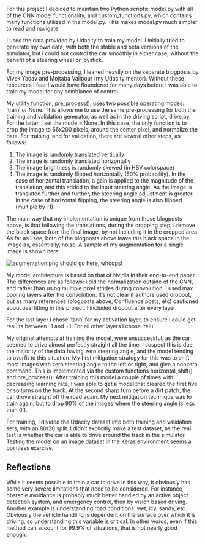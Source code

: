 For this project I decided to maintain two Python scripts: model.py with all of the CNN model functionality, and custom_functions.py, which contains many functions utilized in the model.py.  This makes model.py much simpler to read and navigate.

I used the data provided by Udacity to train my model.  I initially tried to generate my own data, with both the stable and beta versions of the simulator, but I could not control the car smoothly in either case, without the benefit of a steering wheel or joystick.

For my image pre-processing, I leaned heavily on the separate blogposts by Vivek Yadav and Mojtaba Valipour (my Udacity mentor).  Without these resources I fear I would have floundered for many days before I was able to train my model for any semblance of control.

My utility function, pre_process(), uses two possible operating modes: ‘train’ or None.  This allows me to use the same pre-processing for both the training and validation generator, as well as in the driving script, drive.py.  For the latter, I set the mode = None.  In this case, the only function is to crop the image to 66x200 pixels, around the center pixel, and normalize the data.  For training, and for validation, there are several other steps, as follows:
1. The image is randomly translated vertically
2. The image is randomly translated horizontally
3. The image brightness is randomly skewed (in HSV colorspace)
4. The image is randomly flipped horizontally (50% probability).
In the case of horizontal translation, a gain is applied to the magnitude of the translation, and this added to the input steering angle.  As the image is translated further and further, the steering angle adjustment is greater.  In the case of horizontal flipping, the steering angle is also flipped (multiple by -1).

The main way that my implementation is unique from those blogposts above, is that following the translations, during the cropping step, I remove the black space from the final image, by not including it in the cropped area.  As far as I see, both of the blogposts above leave this black space in the image as, essentially, noise.  A sample of my augmentation for a single image is shown here:

![augmentation.png should go here, whoops!](https://github.com/jamesjosephreynolds/master/P3_results/augmentation.png)

My model architecture is based on that of Nvidia in their end-to-end paper.  The differences are as follows: I did the normalization outside of the CNN, and rather than using multiple pixel strides during convolution, I used max pooling layers after the convolution.  It’s not clear if authors used dropout, but as many references (blogposts above, Confluence posts, etc) cautioned about overfitting in this project, I included dropout after every layer.

For the last layer I chose ‘tanh’ for my activation layer, to ensure I could get results between -1 and +1.  For all other layers I chose ‘relu’.

My original attempts at training the model, were unsuccessful, as the car seemed to drive almost perfectly straight all the time.  I suspect this is due the majority of the data having zero steering angle, and the model tending to overfit to this situation.  My first mitigation strategy for this was to shift most images with zero steering angle to the left or right, and give a nonzero command.  This is implemented via the custom functions horizontal_shift() and pre_process().  After training this model a couple of times with decreasing learning rate, I was able to get a model that cleared the first five or so turns on the track.  At the second sharp turn before a dirt patch, the car drove straight off the road again.  My next mitigation technique was to train again, but to drop 90% of the images where the steering angle is less than 0.1.

For training, I divided the Udacity dataset into both training and validation sets, with an 80/20 split.  I didn’t explicitly make a test dataset, as the real test is whether the car is able to drive around the track in the simulator.  Testing the model on an image dataset in the Keras environment seems a pointless exercise.

## Reflections ##

While it seems possible to train a car to drive in this way, it obviously has some very severe limitations that need to be considered.  For instance, obstacle avoidance is probably much better handled by an active object detection system, and emergency control, then by vision based driving.  Another example is understanding road conditions: wet, icy, sandy, etc.  Obviously the vehicle handling is dependent on the surface over which it is driving, so understanding this variable is critical.  In other words, even if this method can account for 99.9% of situations, that is not nearly good enough.
